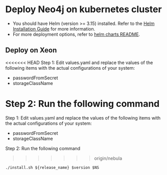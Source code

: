 # Deploy Neo4j on kubernetes cluster

- You should have Helm (version >= 3.15) installed. Refer to the [Helm Installation Guide](https://helm.sh/docs/intro/install/) for more information.
- For more deployment options, refer to [helm charts README](https://github.com/opea-project/GenAIInfra/tree/main/helm-charts#readme).

## Deploy on Xeon

<<<<<<< HEAD
Step 1: Edit values.yaml and replace the values of the following items with the actual configurations of your system:

- passwordFromSecret
- storageClassName

# Step 2: Run the following command

Step 1: Edit values.yaml and replace the values of the following items with the actual configurations of your system:

- passwordFromSecret
- storageClassName

Step 2: Run the following command

> > > > > > > origin/nebula

```
./install.sh ${release_name} $version $NS
```
